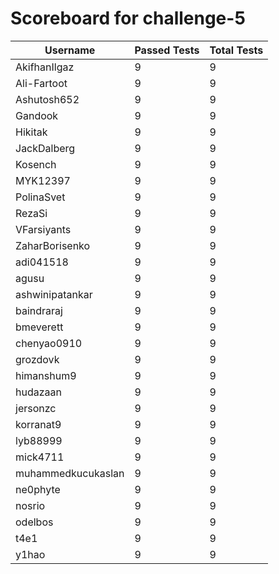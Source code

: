 # Scoreboard for challenge-5
| Username   | Passed Tests | Total Tests |
|------------|--------------|-------------|
| AkifhanIlgaz | 9 | 9 |
| Ali-Fartoot | 9 | 9 |
| Ashutosh652 | 9 | 9 |
| Gandook | 9 | 9 |
| Hikitak | 9 | 9 |
| JackDalberg | 9 | 9 |
| Kosench | 9 | 9 |
| MYK12397 | 9 | 9 |
| PolinaSvet | 9 | 9 |
| RezaSi | 9 | 9 |
| VFarsiyants | 9 | 9 |
| ZaharBorisenko | 9 | 9 |
| adi041518 | 9 | 9 |
| agusu | 9 | 9 |
| ashwinipatankar | 9 | 9 |
| baindraraj | 9 | 9 |
| bmeverett | 9 | 9 |
| chenyao0910 | 9 | 9 |
| grozdovk | 9 | 9 |
| himanshum9 | 9 | 9 |
| hudazaan | 9 | 9 |
| jersonzc | 9 | 9 |
| korranat9 | 9 | 9 |
| lyb88999 | 9 | 9 |
| mick4711 | 9 | 9 |
| muhammedkucukaslan | 9 | 9 |
| ne0phyte | 9 | 9 |
| nosrio | 9 | 9 |
| odelbos | 9 | 9 |
| t4e1 | 9 | 9 |
| y1hao | 9 | 9 |
